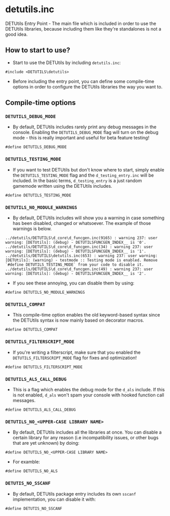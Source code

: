 # detutils.inc

DETUtils Entry Point - The main file which is included in order to use the DETUtils libraries, because including them like they're standalones is not a good idea.

## How to start to use?

- Start to use the DETUtils by including `detutils.inc`:

```pawn
#include <DETUTILS\detutils>
```

- Before including the entry point, you can define some compile-time options in order to configure the DETUtils libraries the way you want to.

## Compile-time options
### `DETUTILS_DEBUG_MODE`

- By default, DETUtils includes rarely print any debug messages in the console. Enabling the `DETUTILS_DEBUG_MODE` flag will turn on the debug mode - this is really important and useful for beta feature testing!

```pawn
#define DETUTILS_DEBUG_MODE
```

### `DETUTILS_TESTING_MODE`

- If you want to test DETUtils but don't know where to start, simply enable the `DETUTILS_TESTING_MODE` flag and the `d_testing_entry.inc` will be included. In the basic terms, `d_testing_entry` is a just random gamemode written using the DETUtils includes.

```pawn
#define DETUTILS_TESTING_MODE
```

### `DETUTILS_NO_MODULE_WARNINGS`

- By default, DETUtils includes will show you a warning in case something has been disabled, changed or whatsoever. The example of those warnings is below.

```
../detutils/DETUTILS\d_core\d_funcgen.inc(9165) : warning 237: user warning: [DETUtils]: (debug) - DETUTILSFUNCGEN_INDEX__ is '0'.
../detutils/DETUTILS\d_core\d_funcgen.inc(34) : warning 237: user warning: [DETUtils]: (debug) - DETUTILSFUNCGEN_INDEX__ is '1'.
../detutils/DETUTILS\detutils.inc(653) : warning 237: user warning: [DETUtils]: (warning) - testmode :: Testing mode is enabled. Remove `#define DETUTILS_TESTING_MODE` from your code to disable it.
../detutils/DETUTILS\d_core\d_funcgen.inc(49) : warning 237: user warning: [DETUtils]: (debug) - DETUTILSFUNCGEN_INDEX__ is '2'.
```

- If you see these annoying, you can disable them by using:

```pawn
#define DETUTILS_NO_MODULE_WARNINGS
```

### `DETUTILS_COMPAT`

- This compile-time option enables the old keyword-based syntax since the DETUtils syntax is now mainly based on decorator macros.

```pawn
#define DETUTILS_COMPAT
```

### `DETUTILS_FILTERSCRIPT_MODE`

- If you're writing a filterscript, make sure that you enabled the `DETUTILS_FILTERSCRIPT_MODE` flag for fixes and optimization!

```pawn
#define DETUTILS_FILTERSCRIPT_MODE
```

### `DETUTILS_ALS_CALL_DEBUG`

- This is a flag which enables the debug mode for the `d_als` include. If this is not enabled, `d_als` won't spam your console with hooked function call messages. 

```pawn
#define DETUTILS_ALS_CALL_DEBUG
```

### `DETUTILS_NO_<UPPER-CASE LIBRARY NAME>`

- By default, DETUtils includes all the libraries at once. You can disable a certain library for any reason (i.e incompatibility issues, or other bugs that are yet unknown) by doing:

```pawn
#define DETUTILS_NO_<UPPER-CASE LIBRARY NAME>
```

- For examble:

```pawn
#define DETUTILS_NO_ALS
```
### `DETUTIS_NO_SSCANF`

- By default, DETUtils package entry includes its own `sscanf` implementation, you can disable it with:

```pawn
#define DETUTIS_NO_SSCANF
```
